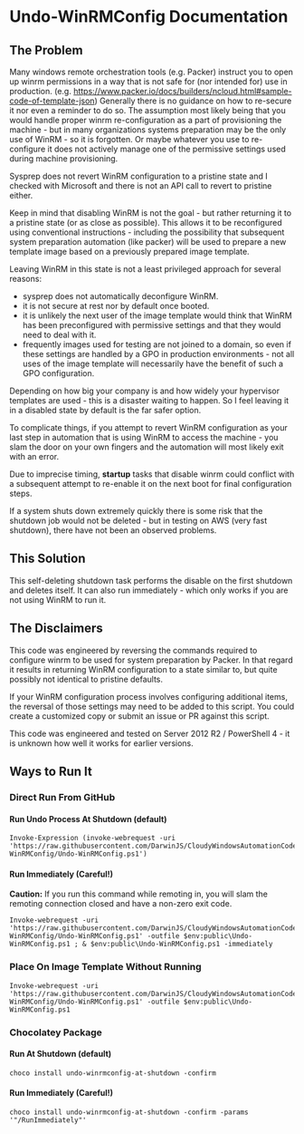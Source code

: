 
# Undo-WinRMConfig Documentation

## The Problem
Many windows remote orchestration tools (e.g. Packer) instruct you to open up winrm permissions in a way that is not safe for (nor intended for) use in production.  (e.g. https://www.packer.io/docs/builders/ncloud.html#sample-code-of-template-json)  Generally there is no guidance on how to re-secure it nor even a reminder to do so.  The assumption most likely being that you would handle proper winrm re-configuration as a part of provisioning the machine - but in many organizations systems preparation may be the only use of WinRM - so it is forgotten.  Or maybe whatever you use to re-configure it does not actively manage one of the permissive settings used during machine provisioning.

Sysprep does not revert WinRM configuration to a pristine state and I checked with Microsoft and there is not an API call to revert to pristine either.

Keep in mind that disabling WinRM is not the goal - but rather returning it to a pristine state (or as close as possible).  This allows it to be reconfigured using conventional instructions - including the possibility that subsequent system preparation automation (like packer) will be used to prepare a new template image based on a previously prepared image template.

Leaving WinRM in this state is not a least privileged approach for several reasons: 

- sysprep does not automatically deconfigure WinRM.
- it is not secure at rest nor by default once booted.
- it is unlikely the next user of the image template would think that WinRM has been preconfigured with permissive settings and that they would need to deal with it.
- frequently images used for testing are not joined to a domain, so even if these settings are handled by a GPO in production environments - not all uses of the image template will necessarily have the benefit of such a GPO configuration.

Depending on how big your company is and how widely your hypervisor templates are used - this is a disaster waiting to happen.  So I feel leaving it in a disabled state by default is the far safer option.

To complicate things, if you attempt to revert WinRM configuration as your last step in automation that is using WinRM to access the machine - you slam the door on your own fingers and the automation will most likely exit with an error.

Due to imprecise timing, **startup** tasks that disable winrm could conflict with a subsequent attempt to re-enable it on the next boot for final configuration steps.

If a system shuts down extremely quickly there is some risk that the shutdown job would not be deleted - but in testing on AWS (very fast shutdown), there have not been an observed problems.

## This Solution
This self-deleting shutdown task performs the disable on the first shutdown and deletes itself.  It can also run immediately - which only works if you are not using WinRM to run it.

## The Disclaimers
This code was engineered by reversing the commands required to configure winrm to be used for system preparation by Packer.  In that regard it results in returning WinRM configuration to a state similar to, but quite possibly not identical to pristine defaults.

If your WinRM configuration process involves configuring additional items, the reversal of those settings may need to be added to this script.  You could create a customized copy or submit an issue or PR against this script.

This code was engineered and tested on Server 2012 R2 / PowerShell 4 - it is unknown how well it works for earlier versions.
## Ways to Run It

### Direct Run From GitHub

#### Run Undo Process At Shutdown (default)
    Invoke-Expression (invoke-webrequest -uri 'https://raw.githubusercontent.com/DarwinJS/CloudyWindowsAutomationCode/master/Undo-WinRMConfig/Undo-WinRMConfig.ps1')

#### Run Immediately (Careful!)
**Caution:** If you run this command while remoting in, you will slam the remoting connection closed and have a non-zero exit code.
    
    Invoke-webrequest -uri 'https://raw.githubusercontent.com/DarwinJS/CloudyWindowsAutomationCode/master/Undo-WinRMConfig/Undo-WinRMConfig.ps1' -outfile $env:public\Undo-WinRMConfig.ps1 ; & $env:public\Undo-WinRMConfig.ps1 -immediately

### Place On Image Template Without Running
    Invoke-webrequest -uri 'https://raw.githubusercontent.com/DarwinJS/CloudyWindowsAutomationCode/master/Undo-WinRMConfig/Undo-WinRMConfig.ps1' -outfile $env:public\Undo-WinRMConfig.ps1

### Chocolatey Package

#### Run At Shutdown (default)
    choco install undo-winrmconfig-at-shutdown -confirm
#### Run Immediately (Careful!)
    choco install undo-winrmconfig-at-shutdown -confirm -params '"/RunImmediately"'